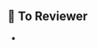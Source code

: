 <!--
    PR Title : ✨ [PV-1234] XXX API 개발
    [feat ✨ / fix 🔨 / style 🎨 / chore 🍎 / hotfix 🔥 / patch 🚧]
>

## 🔍️ 해결하려는 문제가 무엇인가요?
-

## ✨ 핵심적으로 변경된 사항은 무엇일까요?
-

## 📸 ScreenShot
<!-- 테스트를 진행한 화면의 image, gif, mp4를 추가해 주세요. -->

## 🙏 To Reviewer
<!-- 개발 과정에서 다른 분들의 의견은 어떠한지 궁금했거나 크로스 체크가 필요하다고 느껴진 코드가 있다면 남겨주세요 -->

-
